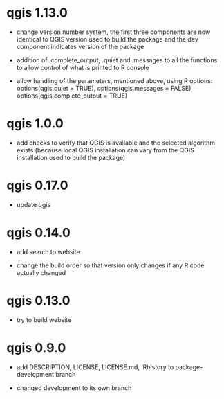 # qgis 1.13.0

* change version number system, the first three components are now identical to QGIS version used to build the package and the dev component indicates version of the package

* addition of .complete_output, .quiet and .messages to all the functions to allow control of what is printed to R console

* allow handling of the parameters, mentioned above, using R options: options(qgis.quiet = TRUE), options(qgis.messages = FALSE), options(qgis.complete_output = TRUE)

# qgis 1.0.0

* add checks to verify that QGIS is available and the selected algorithm exists (because local QGIS installation can vary from the QGIS installation used to build the package)

# qgis 0.17.0

* update qgis

# qgis 0.14.0

* add search to website

* change the build order so that version only changes if any R code actually changed

# qgis 0.13.0

* try to build website

# qgis 0.9.0

* add DESCRIPTION, LICENSE, LICENSE.md, .Rhistory to package-development branch

* changed development to its own branch
